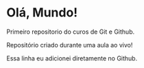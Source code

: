 # Olá, Mundo!
 Primeiro repositorio do curos de Git e Github.

 Repositório criado durante uma aula ao vivo!

 Essa linha eu adicionei diretamente no Github.
